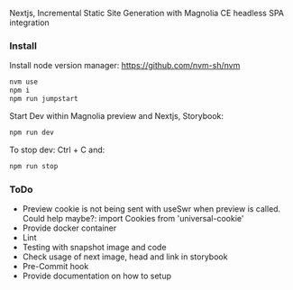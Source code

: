 Nextjs, Incremental Static Site Generation with Magnolia CE headless SPA integration

### Install

Install node version manager: https://github.com/nvm-sh/nvm

```bash
nvm use 
npm i
npm run jumpstart
```

Start Dev within Magnolia preview and Nextjs, Storybook:
```bash
npm run dev
```
To stop dev: Ctrl + C and:
```bash
npm run stop
```

### ToDo
* Preview cookie is not being sent with useSwr when preview is called. Could help maybe?:
  import Cookies from 'universal-cookie'
* Provide docker container
* Lint
* Testing with snapshot image and code
* Check usage of next image, head and link in storybook
* Pre-Commit hook
* Provide documentation on how to setup